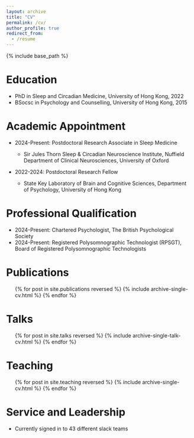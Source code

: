 ```yaml
---
layout: archive
title: "CV"
permalink: /cv/
author_profile: true
redirect_from:
  - /resume
---
```


{% include base_path %}

Education
======
* PhD in Sleep and Circadian Medicine, University of Hong Kong, 2022
* BSocsc in Psychology and Counselling, University of Hong Kong, 2015

Academic Appointment
======
* 2024-Present: Postdoctoral Research Associate in Sleep Medicine
  * Sir Jules Thorn Sleep & Circadian Neuroscience Institute, 
Nuffield Department of Clinical Neurosciences, University of Oxford

* 2022-2024: Postdoctoral Research Fellow
  * State Key Laboratory of Brain and Cognitive Sciences,
Department of Psychology, University of Hong Kong

Professional Qualification
======
* 2024-Present: Chartered Psychologist, The British Psychological Society
* 2024-Present: Registered Polysomnographic Technologist (RPSGT), Board of Registered Polysomnographic Technologists

Publications
======
  <ul>{% for post in site.publications reversed %}
    {% include archive-single-cv.html %}
  {% endfor %}</ul>
  
Talks
======
  <ul>{% for post in site.talks reversed %}
    {% include archive-single-talk-cv.html  %}
  {% endfor %}</ul>
  
Teaching
======
  <ul>{% for post in site.teaching reversed %}
    {% include archive-single-cv.html %}
  {% endfor %}</ul>
  
Service and Leadership
======
* Currently signed in to 43 different slack teams
